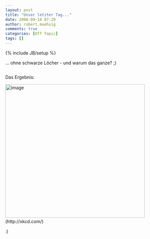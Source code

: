 ```yaml
---
layout: post
title: "Unser letzter Tag..."
date: 2008-09-10 07:29
author: robert.muehsig
comments: true
categories: [Off Topic]
tags: []
---
```

{% include JB/setup %}
<p> <p>... ohne schwarze Löcher - und warum das ganze? ;)</p> <p></p> <div class="wlWriterSmartContent" id="scid:5737277B-5D6D-4f48-ABFC-DD9C333F4C5D:b162aa35-1bba-4ace-8f90-574c1a28a42f" style="padding-right: 0px; display: inline; padding-left: 0px; padding-bottom: 0px; margin: 0px; padding-top: 0px"><div id="d8a48570-3f0a-4374-8d3b-a2316bd086dc" style="margin: 0px; padding: 0px; display: inline;"><div><a href="http://youtube.com/watch?v=j50ZssEojtM" target="_new"><img src="{{BASE_PATH}}/assets/wp-images/videof38086f5b55d.jpg" galleryimg="no" onload="var downlevelDiv = document.getElementById('d8a48570-3f0a-4374-8d3b-a2316bd086dc'); downlevelDiv.innerHTML = &quot;&lt;div&gt;&lt;object width=\&quot;425\&quot; height=\&quot;355\&quot;&gt;&lt;param name=\&quot;movie\&quot; value=\&quot;http://www.youtube.com/v/j50ZssEojtM\&quot;&gt;&lt;\/param&gt;&lt;param name=\&quot;wmode\&quot; value=\&quot;transparent\&quot;&gt;&lt;\/param&gt;&lt;embed src=\&quot;http://www.youtube.com/v/j50ZssEojtM\&quot; type=\&quot;application/x-shockwave-flash\&quot; wmode=\&quot;transparent\&quot; width=\&quot;425\&quot; height=\&quot;355\&quot;&gt;&lt;\/embed&gt;&lt;\/object&gt;&lt;\/div&gt;&quot;;" alt=""></a></div></div></div> <p></p> <p>Das Ergebnis:</p><a href="{{BASE_PATH}}/assets/wp-images/image535.png"><img style="border-top-width: 0px; border-left-width: 0px; border-bottom-width: 0px; border-right-width: 0px" height="419" alt="image" src="{{BASE_PATH}}/assets/wp-images/image-thumb513.png" width="437" border="0"></a>&nbsp;<br>(http://xkcd.com/)  <p></p> <p>:)</p>
